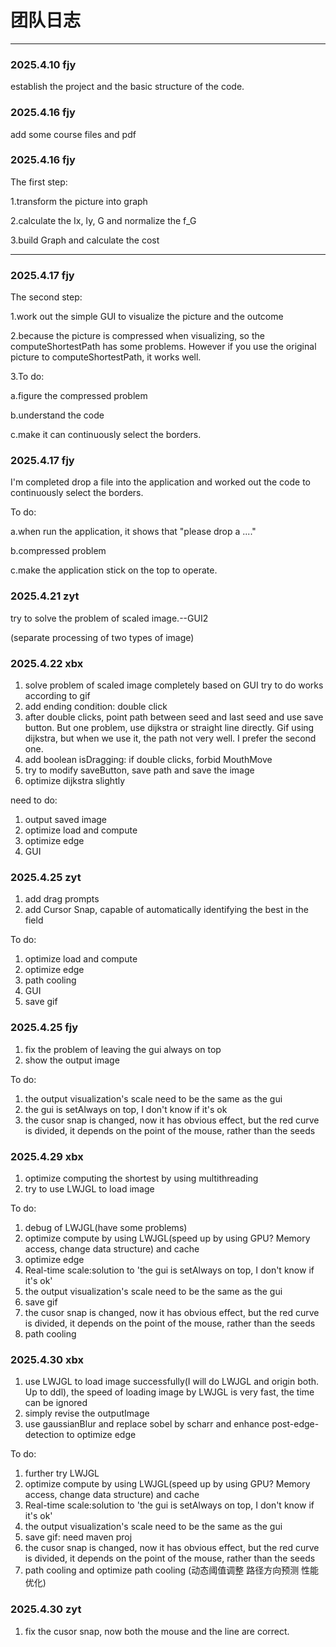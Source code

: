 # 团队日志

---
### 2025.4.10 fjy

establish the project and the basic structure of the code.

### 2025.4.16 fjy

add some course files and pdf

### 2025.4.16 fjy

The first step:

1.transform the picture into graph

2.calculate the Ix, Iy, G and normalize the f_G

3.build Graph and calculate the cost

---
### 2025.4.17 fjy

The second step:

1.work out the simple GUI to visualize the picture and the outcome

2.because the picture is compressed when visualizing, so the computeShortestPath has some problems. However if you use the original picture to computeShortestPath, it works well.

3.To do:

a.figure the compressed problem

b.understand the code

c.make it can continuously select the borders.

### 2025.4.17 fjy

I'm completed drop a file into the application and worked out the code to continuously select the borders.

To do:

a.when run the application, it shows that "please drop a ...."

b.compressed problem

c.make the application stick on the top to operate.

### 2025.4.21 zyt

try to solve the problem of scaled image.--GUI2

(separate processing of two types of image)

### 2025.4.22 xbx
1. solve problem of scaled image completely based on GUI
   try to do works according to gif
2. add ending condition: double click
3. after double clicks, point path between seed and last seed and use save button. But one problem, use dijkstra or straight line directly. Gif using dijkstra, but when we use it, the path not very well. I prefer the second one.
4. add boolean isDragging: if double clicks, forbid MouthMove
5. try to modify saveButton, save path and save the image
6. optimize dijkstra slightly

need to do:
1. output saved image
2. optimize load and compute
3. optimize edge
4. GUI

### 2025.4.25 zyt
1. add drag prompts
2. add Cursor Snap, capable of automatically identifying the best in the field

To do:
1. optimize load and compute
2. optimize edge
3. path cooling
4. GUI
5. save gif

### 2025.4.25 fjy
1. fix the problem of leaving the gui always on top
2. show the output image

To do:
1. the output visualization's scale need to be the same as the gui
2. the gui is setAlways on top, I don't know if it's ok
3. the cusor snap is changed, now it has obvious effect, but the red curve is divided, it depends on the point of the mouse, rather than the seeds

### 2025.4.29 xbx
1. optimize computing the shortest by using multithreading
2. try to use LWJGL to load image

To do:
1. debug of LWJGL(have some problems)
2. optimize compute by using LWJGL(speed up by using GPU? Memory access, change data structure) and cache
3. optimize edge
4. Real-time scale:solution to 'the gui is setAlways on top, I don't know if it's ok'
5. the output visualization's scale need to be the same as the gui
6. save gif
7. the cusor snap is changed, now it has obvious effect, but the red curve is divided, it depends on the point of the mouse, rather than the seeds
8. path cooling

### 2025.4.30 xbx
1. use LWJGL to load image successfully(I will do LWJGL and origin both. Up to ddl), the speed of loading image by LWJGL is very fast, the time can be ignored
2. simply revise the outputImage
3. use gaussianBlur and replace sobel by scharr and enhance post-edge-detection to optimize edge

To do:
1. further try LWJGL
2. optimize compute by using LWJGL(speed up by using GPU? Memory access, change data structure) and cache
3. Real-time scale:solution to 'the gui is setAlways on top, I don't know if it's ok'
4. the output visualization's scale need to be the same as the gui
5. save gif: need maven proj
6. the cusor snap is changed, now it has obvious effect, but the red curve is divided, it depends on the point of the mouse, rather than the seeds
7. path cooling and optimize path cooling (动态阈值调整 路径方向预测 性能优化)

### 2025.4.30 zyt
1. fix the cusor snap, now both the mouse and the line are correct.